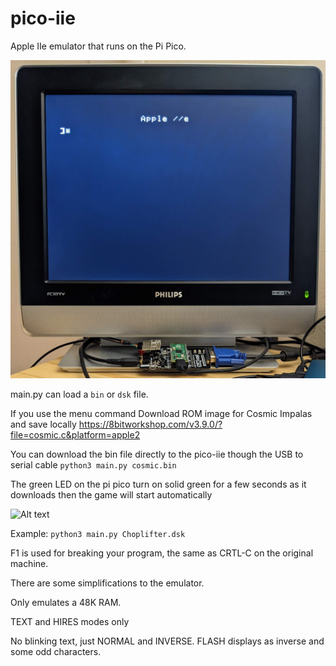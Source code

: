 # pico-iie

Apple IIe emulator that runs on the Pi Pico.

![Alt text](images/pico-iie_bootup_screen.jpg?raw=true "Title")

main.py can load a ```bin``` or ```dsk``` file.

If you use the menu command Download ROM image for Cosmic Impalas and save locally
https://8bitworkshop.com/v3.9.0/?file=cosmic.c&platform=apple2

You can download the bin file directly to the pico-iie though the USB to serial cable
```python3 main.py cosmic.bin```

The green LED on the pi pico turn on solid green for a few seconds as it downloads then the game will start automatically

![Alt text](images/pico-iie_cosmic_impalas.jpg?raw=true "Title")

Example:
```python3 main.py Choplifter.dsk```


F1 is used for breaking your program, the same as CRTL-C on the original machine.

There are some simplifications to the emulator.

Only emulates a 48K RAM.

TEXT and HIRES modes only

No blinking text, just NORMAL and INVERSE. FLASH displays as inverse and some odd characters.
